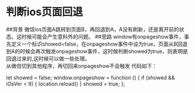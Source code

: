 # 判断ios页面回退
##背景
微信ios页面A跳转到页面B，再回退到A，A没有刷新，还是离开前的状态。这时候可能会产生意料外的问题。
##思路
window有onpageshow事件，事先定义一个标识showed=false，在onpageshow事件中设为true，页面从B回退到A的时候会再次触发onpageshow事件，这时候判断showed为true，则表明是回退过来的,这时候可以做一些处理。<br/>
从微信切到其他程序，再切回来onpageshow不会触发
代码如下：
>
let showed = false;
window.onpageshow = function () {
    if (showed && iOsVer < 9) {
        location.reload()
    }
    showed = true;
};
